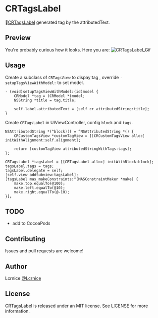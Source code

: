 # CRTagsLabel

📌[CRTagsLabel](https://github.com/Lcrnice/CRTagsLabel) generated tag by the attributedText.  

## Preview
You're probably curious how it looks. Here you are:
![CRTagsLabel_Gif](http://ww1.sinaimg.cn/large/006y8lVajw1f9pqam7eqjg30aa0ic1kx.gif)

## Usage  

Create a subclass of `CRTagsView` to dispay tag , override `-setupTagsViewWithModel:` to set model.  
```obj-c
- (void)setupTagsViewWithModel:(id)model {
    CRModel *tag = (CRModel *)model;
    NSString *title = tag.title;
    
    self.label.attributedText = [self cr_attributedString:title];
}
```

Create `CRTagsLabel` in UIViewController, config `block` and `tags`.
```obj-c
NSAttributedString *(^block)() = ^NSAttributedString *() {
    CRCustomTagsView *customTagView = [[CRCustomTagsView alloc] initWithAlignment:self.alignment];

    return [customTagView attributedStringWithTags:tags];
};
    
CRTagsLabel *tagsLabel = [[CRTagsLabel alloc] initWithBlock:block];
tagsLabel.tags = tags;
tagsLabel.delegate = self;
[self.view addSubview:tagsLabel];
[tagsLabel mas_makeConstraints:^(MASConstraintMaker *make) {
    make.top.equalTo(@100);
    make.left.equalTo(@10);
    make.right.equalTo(@-10);
}];
```

## TODO
* add to CocoaPods

## Contributing

Issues and pull requests are welcome!

## Author

Lcrnice [@Lcrnice](https://twitter.com/Lcrnice)

## License

CRTagsLabel is released under an MIT license. See LICENSE for more information.
